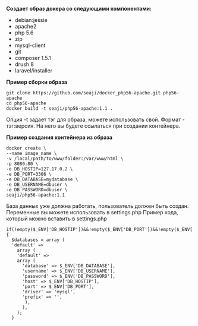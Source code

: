 __Создает образ докера со следующими компонентами:__

* debian:jessie
* apache2
* php 5.6
* zip
* mysql-client
* git
* composer 1.5.1
* drush 8
* laravel/installer

__Пример сборки образа__

    git clone https://github.com/seaji/docker_php56-apache.git php56-apache
    cd php56-apache
    docker build -t seaji/php56-apache:1.1 .
    
Опция -t задает тэг для образа, можете использовать свой. Формат - тэг:версия. На него вы будете ссылаться при создании контейнера.

__Пример создания контейнера из образа__
    
    docker create \
    --name image_name \
    -v /local/path/to/www/folder:/var/www/html \
    -p 8080:80 \
    -e DB_HOSTIP=127.17.0.2 \
    -e DB_PORT=3306 \
    -e DB_DATABASE=mydatabase \
    -e DB_USERNAME=dbuser \
    -e DB_PASSWORD=dbuser \
    seaji/php56-apache:1.1

База данных уже должна работать, пользователь должен быть создан.
Переменные вы можете использовать в settings.php
Пример кода, который можно вставить в settings.php

    if(!empty($_ENV['DB_HOSTIP'])&&!empty($_ENV['DB_PORT'])&&!empty($_ENV['DB_DATABASE'])&&!empty($_ENV['DB_USERNAME'])&&!empty($_ENV['DB_PASSWORD'])){
      $databases = array (
      'default' => 
        array (
        'default' => 
        array (
          'database' => $_ENV['DB_DATABASE'],
          'username' => $_ENV['DB_USERNAME'],
          'password' => $_ENV['DB_PASSWORD'],
          'host' => $_ENV['DB_HOSTIP'],
          'port' => $_ENV['DB_PORT'],
          'driver' => 'mysql',
          'prefix' => '',
           ),
          ),
        );
      }
